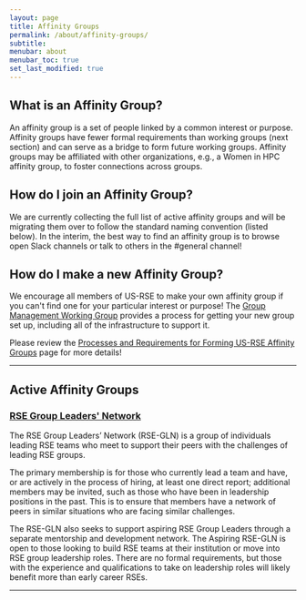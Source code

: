 ```yaml
---
layout: page
title: Affinity Groups
permalink: /about/affinity-groups/
subtitle: 
menubar: about
menubar_toc: true
set_last_modified: true
---
```


<h2>What is an Affinity Group?</h2>

An affinity group is a set of people linked by a common interest or purpose. Affinity
groups have fewer formal requirements than working groups (next section) and can serve
as a bridge to form future working groups. Affinity groups may be affiliated with
other organizations, e.g., a Women in HPC affinity group, to foster connections
across groups.

<h2>How do I join an Affinity Group?</h2>

We are currently collecting the full list of active affinity groups and will be
migrating them over to follow the standard naming convention (listed below). In
the interim, the best way to find an affinity group is to browse open Slack channels
or talk to others in the #general channel!

<h2>How do I make a new Affinity Group?</h2>

We encourage all members of US-RSE to make your own affinity group if you can't find
one for your particular interest or purpose! The
<a href="{{ site.baseurl }}/wg/group-management/">Group Management Working Group</a>
provides a process for getting your new group set up, including all of the infrastructure
to support it.

Please review the
<a href="{{ site.baseurl }}/wg/group-management/form-an-affinity-group" target="_blank">Processes and Requirements for Forming US-RSE Affinity Groups</a>
page for more details!

<hr>

<h2>Active Affinity Groups</h2>

<h3><a href="{{ site.baseurl }}/ag/rse-gln/">RSE Group Leaders' Network</a></h3>

The RSE Group Leaders’ Network (RSE-GLN) is a group of individuals leading RSE teams
who meet to support their peers with the challenges of leading RSE groups.  

The primary membership is for those who currently lead a team and have, or are
actively in the process of hiring, at least one direct report; additional members
may be invited, such as those who have been in leadership positions in the past. 
This is to ensure that members have a network of peers in similar situations who are
facing similar challenges.

The RSE-GLN also seeks to support aspiring RSE Group Leaders through a separate
mentorship and development network.  The Aspiring RSE-GLN is open to those looking to
build RSE teams at their institution or move into RSE group leadership roles.  There
are no formal requirements, but those with the experience and qualifications to take
on leadership roles will likely benefit more than early career RSEs. 

<hr>
